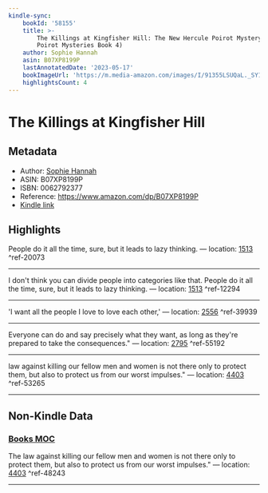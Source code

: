 ```yaml
---
kindle-sync:
    bookId: '58155'
    title: >-
        The Killings at Kingfisher Hill: The New Hercule Poirot Mystery (Hercule
        Poirot Mysteries Book 4)
    author: Sophie Hannah
    asin: B07XP8199P
    lastAnnotatedDate: '2023-05-17'
    bookImageUrl: 'https://m.media-amazon.com/images/I/91355LSUQaL._SY160.jpg'
    highlightsCount: 4
---
```


# The Killings at Kingfisher Hill

## Metadata

-   Author: [Sophie Hannah](https://www.amazon.comundefined)
-   ASIN: B07XP8199P
-   ISBN: 0062792377
-   Reference: https://www.amazon.com/dp/B07XP8199P
-   [Kindle link](kindle://book?action=open&asin=B07XP8199P)

## Highlights

People do it all the time, sure, but it leads to lazy thinking. — location: [1513](kindle://book?action=open&asin=B07XP8199P&location=1513) ^ref-20073

---

I don't think you can divide people into categories like that. People do it all the time, sure, but it leads to lazy thinking. — location: [1513](kindle://book?action=open&asin=B07XP8199P&location=1513) ^ref-12294

---

'I want all the people I love to love each other,' — location: [2556](kindle://book?action=open&asin=B07XP8199P&location=2556) ^ref-39939

---

Everyone can do and say precisely what they want, as long as they're prepared to take the consequences." — location: [2795](kindle://book?action=open&asin=B07XP8199P&location=2795) ^ref-55192

---

law against killing our fellow men and women is not there only to protect them, but also to protect us from our worst impulses." — location: [4403](kindle://book?action=open&asin=B07XP8199P&location=4403) ^ref-53265

---

## Non-Kindle Data

### [Books MOC](Books%20MOC.md)

The law against killing our fellow men and women is not there only to protect them, but also to protect us from our worst impulses." — location: [4403](kindle://book?action=open&asin=B07XP8199P&location=4403) ^ref-48243

---
